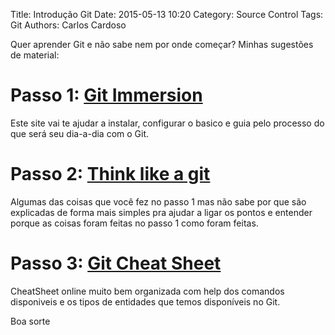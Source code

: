 Title: Introdução Git
Date: 2015-05-13 10:20
Category: Source Control
Tags: Git
Authors: Carlos Cardoso

Quer aprender Git e não sabe nem por onde começar?
Minhas sugestões de material:

Passo 1: [Git Immersion](http://gitimmersion.com/)
==================================================
Este site vai te ajudar a instalar, configurar o basico e guia pelo processo do que será seu dia-a-dia com o Git.

Passo 2: [Think like a git](http://think-like-a-git.net/)
=========================================================
Algumas das coisas que você fez no passo 1 mas não sabe por que são explicadas de forma mais simples pra ajudar a ligar os pontos e entender porque as coisas foram feitas no passo 1 como foram feitas.

Passo 3: [Git Cheat Sheet](http://ndpsoftware.com/git-cheatsheet.html)
======================================================================
CheatSheet online muito bem organizada com help dos comandos disponiveis e os tipos de entidades que temos disponíveis no Git.

Boa sorte
